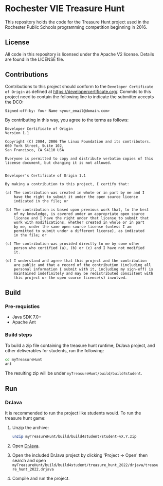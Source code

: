 # Rochester VIE Treasure Hunt

This repository holds the code for the Treasure Hunt project used
in the Rochester Public Schools programming competition beginning in 2016.

## License
All code in this repository is licensed under the Apache V2 license.  Details are found in the LICENSE file.


## Contributions
Contributions to this project should conform to the `Developer Certificate
of Origin` as defined at https://developercertificate.org/.
Commits to this project need to contain the following line to indicate
the submitter accepts the DCO:
```
Signed-off-by: Your Name <your_email@domain.com>
```
By contributing in this way, you agree to the terms as follows:
```
Developer Certificate of Origin
Version 1.1

Copyright (C) 2004, 2006 The Linux Foundation and its contributors.
660 York Street, Suite 102,
San Francisco, CA 94110 USA

Everyone is permitted to copy and distribute verbatim copies of this
license document, but changing it is not allowed.


Developer's Certificate of Origin 1.1

By making a contribution to this project, I certify that:

(a) The contribution was created in whole or in part by me and I
    have the right to submit it under the open source license
    indicated in the file; or

(b) The contribution is based upon previous work that, to the best
    of my knowledge, is covered under an appropriate open source
    license and I have the right under that license to submit that
    work with modifications, whether created in whole or in part
    by me, under the same open source license (unless I am
    permitted to submit under a different license), as indicated
    in the file; or

(c) The contribution was provided directly to me by some other
    person who certified (a), (b) or (c) and I have not modified
    it.

(d) I understand and agree that this project and the contribution
    are public and that a record of the contribution (including all
    personal information I submit with it, including my sign-off) is
    maintained indefinitely and may be redistributed consistent with
    this project or the open source license(s) involved.
```

## Build

### Pre-requisties

* Java SDK 7.0+
* Apache Ant

### Build steps

To build a zip file containing the treasure hunt runtime, DrJava project, and other deliverables for students, run the following:

```bash
cd myTreasureHunt
ant
```

The resulting zip will be under `myTreasureHunt/build/build4student`.

## Run

### DrJava

It is recommended to run the project like students would. To run the treasure hunt game:

1. Unzip the archive:

   ```bash
   unzip myTreasureHunt/build/build4student/student-vX.Y.zip
   ```

2. Open [DrJava](http://www.drjava.org/).
3. Open the included DrJava project by clicking 'Project -> Open' then search and open `myTreasureHunt/build/build4student/treasure_hunt_2022/drjava/treasure_hunt_2022.drjava`
4. Compile and run the project.
